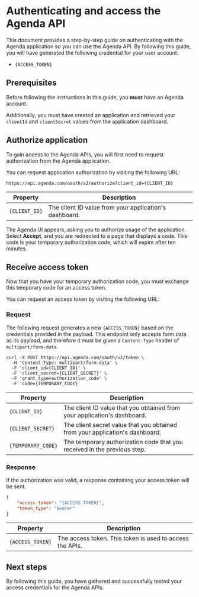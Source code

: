 # Authenticating and access the Agenda API

This document provides a step-by-step guide on authenticating with the Agenda application so you can use the Agenda API. By following this guide, you will have generated the following credential for your user account:

- `{ACCESS_TOKEN}`

## Prerequisites

Before following the instructions in this guide, you **must** have an Agenda account. 

Additionally, you must have created an application and retrieved your `clientId` and `clientSecret` values from the application dashboard.

## Authorize application

To gain access to the Agenda APIs, you will first need to request authorization from the Agenda application.

You can request application authorization by visiting the following URL:

```http
https://api.agenda.com/oauth/v2/authorize?client_id={CLIENT_ID}
```

| Property | Description | 
| -------- | ----------- |
| `{CLIENT_ID}` | The client ID value from your application's dashboard. |

The Agenda UI appears, asking you to authorize usage of the application. Select **Accept**, and you are redirected to a page that displays a code. This code is your temporary authorization code, which will expire after ten minutes.

## Receive access token

Now that you have your temporary authorization code, you must exchange this temporary code for an access token.

You can request an access token by visiting the following URL:

### Request

The following request generates a new `{ACCESS_TOKEN}` based on the credentials provided in the payload. This endpoint only accepts form data as its payload, and therefore it must be given a `Content-Type` header of `multipart/form-data`.

```shell
curl -X POST https://api.agenda.com/oauth/v2/token \
  -H 'Content-Type: multipart/form-data' \
  -F 'client_id={CLIENT_ID}' \
  -F 'client_secret={CLIENT_SECRET}' \
  -F 'grant_type=authorization_code' \
  -F 'code={TEMPORARY_CODE}'
```

| Property | Description | 
| -------- | ----------- |
| `{CLIENT_ID}` | The client ID value that you obtained from your application's dashboard. |
| `{CLIENT_SECRET}` | The client secret value that you obtained from your application's dashboard. |
| `{TEMPORARY_CODE}` | The temporary authorization code that you received in the previous step. |

### Response

If the authorization was valid, a response containing your access token will be sent. 

```json
{
    "access_token": "{ACCESS_TOKEN}",
    "token_type": "bearer"
}
```

| Property | Description | 
| -------- | ----------- |
|  `{ACCESS_TOKEN}` | The access token. This token is used to access the APIs. |

## Next steps

By following this guide, you have gathered and successfully tested your access credentials for the Agenda APIs. 
